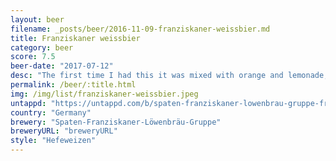 ```yaml
---
layout: beer
filename: _posts/beer/2016-11-09-franziskaner-weissbier.md
title: Franziskaner weissbier
category: beer
score: 7.5
beer-date: "2017-07-12"
desc: "The first time I had this it was mixed with orange and lemonade, it was still good but not what I wanted. The second time it was plain which I prefer. Decent all round weissbier"
permalink: /beer/:title.html
img: /img/list/franziskaner-weissbier.jpeg
untappd: "https://untappd.com/b/spaten-franziskaner-lowenbrau-gruppe-franziskaner-hefe-weissbier-naturtrub/14564"
country: "Germany"
brewery: "Spaten-Franziskaner-Löwenbräu-Gruppe"
breweryURL: "breweryURL"
style: "Hefeweizen"
---
```

